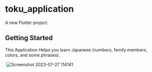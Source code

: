 # toku_application

A new Flutter project.

## Getting Started

This Application Helps you learn Japanese (numbers, family members, colors, and some phrases).

<img>  ![Screenshot 2023-07-27 114141](https://github.com/Ahmeddsanad/toku_application/assets/100171203/56b3b3f9-efc2-4aa4-953f-a3a38734a3e8)  </img>
